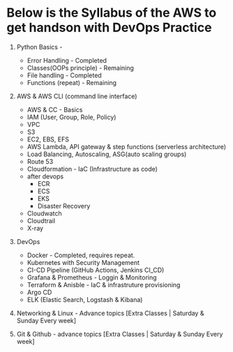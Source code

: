 # Below is the Syllabus of the AWS to get handson with DevOps Practice

1. Python Basics - 
    - Error Handling - Completed
    - Classes(OOPs principle) - Remaining
    - File handling - Completed
    - Functions (repeat) - Remaining

2. AWS & AWS CLI (command line interface)
    - AWS & CC - Basics 
    - IAM (User, Group, Role, Policy)
    - VPC 
    - S3
    - EC2, EBS, EFS
    - AWS Lambda, API gateway & step functions (serverless architecture)
    - Load Balancing, Autoscaling, ASG(auto scaling groups)
    - Route 53
    - Cloudformation - IaC (Infrastructure as code)
    - after devops
        - ECR
        - ECS
        - EKS
        - Disaster Recovery
    - Cloudwatch 
    - Cloudtrail
    - X-ray


3. DevOps
    - Docker - Completed, requires repeat.
    - Kubernetes with Security Management
    - CI-CD Pipeline (GitHub Actions, Jenkins CI_CD)
    - Grafana & Prometheus - Loggin & Monitoring
    - Terraform & Anisble - IaC & infrastruture provisioning
    - Argo CD
    - ELK (Elastic Search, Logstash & Kibana)

4. Networking & Linux - Advance topics [Extra Classes | Saturday & Sunday Every week]

5. Git & Github - advance topics [Extra Classes | Saturday & Sunday Every week]